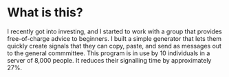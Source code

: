 # What is this?

I recently got into investing, and I started to work with a group that provides free-of-charge advice to beginners. I built a simple generator that lets them quickly create signals that they can copy, paste, and send as messages out to the general commmittee. This program is in use by 10 individuals in a server of 8,000 people. It reduces their signalling time by approximately 27%. 
